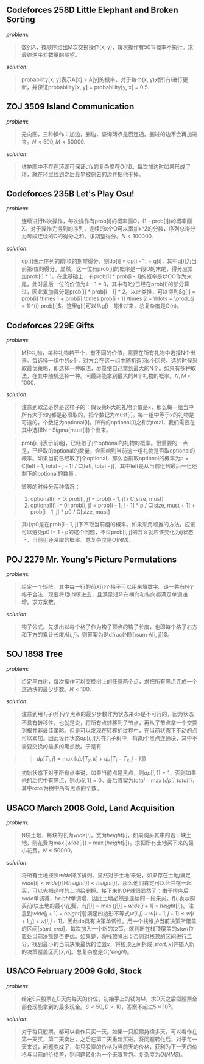 ## Codeforces 258D Little Elephant and Broken Sorting

*problem*:

> 数列A，按顺序给出M次交换操作(x, y)，每次操作有50%概率不执行。求最终逆序对数量的期望。

*solution*:

> probability[x, y]表示A[x] > A[y]的概率。对于每个(x, y)对所有i进行更新，并保证probability[x, y] = probability[y, x] = 0.5.

## ZOJ 3509 Island Communication

*problem*:

> 无向图，三种操作：加边，删边，查询两点是否连通。删过的边不会再加进来。$N \lt 500, M \lt 50000$.

*solution*:

> 维护图中不存在环即可保证dfs的复杂度在O(N)。每次加边时如果形成了环，就在环里找到之后最早被删去的边并把他干掉。

## Codeforces 235B Let's Play Osu!

*problem*:

> 连续进行N次操作，每次操作有prob[i]的概率画O，(1 - prob[i])的概率画X。对于操作完得到的序列，连续的x个O可以累加x^2的分数，序列总得分为每段连续的O的得分之和。求期望得分。$N \lt 100000$. 

*solution*:

> dp[i]表示序列的前i项的期望得分，则dp[i] = dp[i - 1] + g[i]，其中g[i]为当前第i位的得分。显然，这一位有prob[i]的概率是一段O的末尾，得分应累加prob[i] * 1。在此基础上，有prob[i] * prob[i - 1]的概率是以OO作为末尾，此时最后一位的价值为4 - 1 = 3，其中有1分已经在prob[i]的部分算过，因此累加得分是prob[i] * prob[i - 1] * 2。以此类推，可以得到$g[i] = prob[i] \times 1 + prob[i] \times prob[i - 1] \times 2 + \ldots + \prod_{j = 1}^{i} prob[j]$。这里g[i]可以从g[i - 1]推过来，总复杂度是O(n)。

## Codeforces 229E Gifts

*problem*:

> M种礼物，每种礼物若干个，有不同的价值，需要在所有礼物中选择N个出来。每选择一组中的s个，对方会在这一组中随机返回s个回来。选的时候采取最优策略，即选择一种取法，尽量使自己拿到最大的N个。如果有多种取法，在其中随机选择一种。问最终能拿到最大的N个礼物的概率。$N, M \lt 1000$.

*solution*:

> 注意到取法必然是这样子的：假设第N大的礼物价值是x，那么每一组当中所有大于x的都是必须取的，把个数记为must[i]。每一组中等于x的礼物是可选的，个数记为optional[i]。所有的optional[i]之和为total，我们需要在其中选择N - Sigma{must[i]}个出来。

> prob[i, j]表示前i组，已经取了j个optional的礼物的概率。很重要的一点是，已经取的optional的数量，会影响到当前这一组礼物是否取optional的概率。如果当前已经取了j个optional，那么当前取optional的概率为p = C[left - 1, total - j - 1] / C[left, total - j]，其中left是从当前组到最后一组还剩下的optional的数量。

> 转移的时候分两种情况：  

> 1. optional[i] = 0:  prob[i, j] = prob[i - 1, j] / C[size, must]
> 2. optional[i] != 0: prob[i, j] = prob[i - 1, j - 1] * p / C[size, must + 1] + prob[i - 1, j] * p0 / C[size, must]

> 其中p0是在prob[i - 1, j]下不取当前组的概率。如果采用顺推的方法，应该可以避免p0 != 1 - p的这个问题，不过prob[i, j]的含义就应该变化为ij状态下，当前组还没取的概率。总复杂度是O(NM).

## POJ 2279 Mr. Young's Picture Permutations

*problem*:

> 给定一个矩阵，其中每一行的前X[i]个格子可以用来填数字。设一共有N个格子合法，现要将1到N填进去，且满足矩阵在横向和纵向都满足单调递增。求方案数。

*solution*:

> 钩子公式。先求出以每个格子作为钩子顶点的钩子长度，也即每个格子右方和下方的累计长度$A[i, j]$，则答案为$\dfrac{N!}{\sum A[i, j]}$。

## SOJ 1898 Tree

*problem*:

> 给定黑白树，每次操作可以交换树上的任意两个点，求把所有黑点连成一个连通块的最少步数。$N < 100$.

*solution*:

> 注意到用$T_i$子树下$j$个黑点的最少步数作为状态来dp是不可行的，因为状态不具有转移性，也就是说，将所有点转移到子节点，再从子节点拿一个交换到根并非最佳策略。但是可以发现在转移的过程中，在当前状态下不动的点可以累加。因此设计状态$dp[i, j]$为在$T_i$子树中，构造$j$个黑点连通块，其中不需要交换的最多的黑点数。于是有

>> $dp[T_i, j] = \max\{dp[T_x, k] + dp[T_i - T_x, j - k]\}$

> 初始状态下对于所有点来说，如果当前点是黑点，则$dp[i, 1] = 1$，否则如果他的后代中有黑点，则$dp[i, 1] = 0$。最后答案为$total - \max\{dp[i, total]\}$，其中$total$为树中所有黑点的个数。

## USACO March 2008 Gold, Land Acquisition

*problem*:

> N块土地，每块的长为$wide[i]$，宽为$height[i]$，如果购买其中的若干块土地，则花费为$\max\{wide[i]\} \times \max\{height[i]\}$。求把所有土地买下来的最小花费。$N \leq 50000$。

*solution*:

> 将所有土地按照$wide$降序排列。显然对于土地$i$来说，如果存在土地$j$满足$wide[i] \lt wide[j]$且$height[i] \lt height[j]$，那么他们肯定可以合并在一起买，可以先把这样的土地给删掉。接下来的DP就很显然了：由于排序后$wide$单调减，$height$单调增，因此土地必然是连续的一段来买。$f[i]$表示购买前i块土地的最小花费，有$f[i] = \max\{f[j] + wide[j + 1] \times height[i]\}$。注意到$wide[j + 1] \times height[i]\}$满足四边形不等式$w[i, j] + w[i + 1, j + 1] \leq w[i + 1, j] + w[i, j + 1]$，因此dp具有决策单调性。用一个栈维护当前决策所覆盖的区间$[start, end]$，每次加入一个新的决策，就判断在栈顶覆盖的$start$位置处当前决策是否更优。如果是，将栈顶弹出；否则对栈顶的区间进行二分，找到最小的当前决策最优的位置$x$，将栈顶区间拆成$[start, x]$并插入新的决策覆盖区间$[x, n]$。总复杂度是$O(NlogN)$。

## USACO February 2009 Gold, Stock

*problem*:

> 给定S只股票在D天内每天的价位，初始手上的钱为M，求D天之后把股票全部套现能拿到的最多现金。$S < 50, D < 10$，答案不超过$5 \times 10^5$。

*solution*:

> 对于每只股票，都可以看作只买一天。如果一只股票持续多天，可以看作在第一天买，第二天卖出，之后在第二天重新买进。将问题转化后，对于每一天来说，问题变成了，每只股票的价格为当前天的价格，获利为下一天的价格与当前的价格差，则问题转化为一个无限背包。复杂度为$O(NMS)$。

